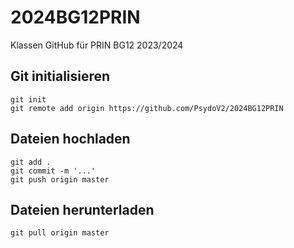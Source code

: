 # 2024BG12PRIN
Klassen GitHub für PRIN BG12 2023/2024

## Git initialisieren

```
git init
git remote add origin https://github.com/PsydoV2/2024BG12PRIN
```

## Dateien hochladen

```
git add .
git commit -m '...'
git push origin master
```

## Dateien herunterladen

```
git pull origin master
```
